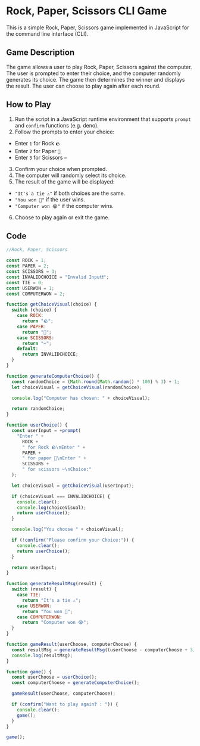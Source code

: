 # Rock, Paper, Scissors CLI Game

This is a simple Rock, Paper, Scissors game implemented in JavaScript for the command line interface (CLI).

## Game Description

The game allows a user to play Rock, Paper, Scissors against the computer. The user is prompted to enter their choice, and the computer randomly generates its choice. The game then determines the winner and displays the result. The user can choose to play again after each round.

## How to Play

1. Run the script in a JavaScript runtime environment that supports `prompt` and `confirm` functions (e.g. deno).
2. Follow the prompts to enter your choice:
  - Enter `1` for Rock `🪨`
  - Enter `2` for Paper `📰`
  - Enter `3` for Scissors `✂️`
3. Confirm your choice when prompted.
4. The computer will randomly select its choice.
5. The result of the game will be displayed:
  - `"It's a tie ⚠️"` if both choices are the same.
  - `"You won 🥳"` if the user wins.
  - `"Computer won 😭"` if the computer wins.
6. Choose to play again or exit the game.

## Code

```javascript
//Rock, Paper, Scissors

const ROCK = 1;
const PAPER = 2;
const SCISSORS = 3;
const INVALIDCHOICE = "Invalid Input❗";
const TIE = 0;
const USERWON = 1;
const COMPUTERWON = 2;

function getChoiceVisual(choice) {
  switch (choice) {
    case ROCK:
      return "🪨";
    case PAPER:
      return "📰";
    case SCISSORS:
      return "✂️";
    default:
      return INVALIDCHOICE;
  }
}

function generateComputerChoice() {
  const randomChoice = (Math.round(Math.random() * 100) % 3) + 1;
  let choiceVisual = getChoiceVisual(randomChoice);

  console.log("Computer has chosen: " + choiceVisual);

  return randomChoice;
}

function userChoice() {
  const userInput = +prompt(
    "Enter " +
      ROCK +
      " for Rock 🪨\nEnter " +
      PAPER +
      " for paper 📰\nEnter " +
      SCISSORS +
      " for scissors ✂️\nChoice:"
  );

  let choiceVisual = getChoiceVisual(userInput);

  if (choiceVisual === INVALIDCHOICE) {
    console.clear();
    console.log(choiceVisual);
    return userChoice();
  }

  console.log("You choose " + choiceVisual);

  if (!confirm("Please confirm your Choice:")) {
    console.clear();
    return userChoice();
  }

  return userInput;
}

function generateResultMsg(result) {
  switch (result) {
    case TIE:
      return "It's a tie ⚠️";
    case USERWON:
      return "You won 🥳";
    case COMPUTERWON:
      return "Computer won 😭";
  }
}

function gameResult(userChoose, computerChoose) {
  const resultMsg = generateResultMsg((userChoose - computerChoose + 3) % 3);
  console.log(resultMsg);
}

function game() {
  const userChoose = userChoice();
  const computerChoose = generateComputerChoice();

  gameResult(userChoose, computerChoose);

  if (confirm("Want to play again❓ : ")) {
    console.clear();
    game();
  }
}

game();
```